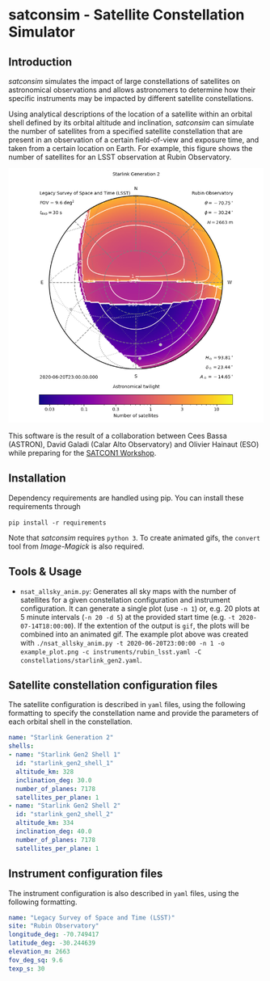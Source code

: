 # satconsim - Satellite Constellation Simulator

## Introduction
_satconsim_ simulates the impact of large constellations of satellites on astronomical observations and allows astronomers to determine how their specific instruments may be impacted by different satellite constellations.

Using analytical descriptions of the location of a satellite within an orbital shell defined by its orbital altitude and inclination, _satconsim_ can simulate the number of satellites from a specified satellite constellation that are present in an observation of a certain field-of-view and exposure time, and taken from a certain location on Earth. For example, this figure shows the number of satellites for an LSST observation at Rubin Observatory.

![Example all sky plot](https://raw.githubusercontent.com/cbassa/satconsim/master/examples/example_allsky_plot.png)

This software is the result of a collaboration between Cees Bassa (ASTRON), David Galadi (Calar Alto Observatory) and Olivier Hainaut (ESO) while preparing for the [SATCON1 Workshop](https://aas.org/satellite-constellations-1-workshop).

## Installation
Dependency requirements are handled using pip. You can install these requirements through

`pip install -r requirements`

Note that _satconsim_ requires `python 3`. To create animated gifs, the `convert` tool from *Image-Magick* is also required.

## Tools & Usage
* `nsat_allsky_anim.py`: Generates all sky maps with the number of satellites for a given constellation configuration and instrument configuration. It can generate a single plot (use `-n 1`) or, e.g. 20 plots at 5 minute intervals (`-n 20 -d 5`) at the provided start time (e.g. `-t 2020-07-14T18:00:00`). If the extention of the output is `gif`, the plots will be combined into an animated gif. The example plot above was created with `./nsat_allsky_anim.py -t 2020-06-20T23:00:00 -n 1 -o example_plot.png -c instruments/rubin_lsst.yaml -C constellations/starlink_gen2.yaml`.

## Satellite constellation configuration files
The satellite configuration is described in `yaml` files, using the following formatting to specify the constellation name and provide the parameters of each orbital shell in the constellation.

```yaml
name: "Starlink Generation 2"
shells:
- name: "Starlink Gen2 Shell 1"
  id: "starlink_gen2_shell_1"
  altitude_km: 328
  inclination_deg: 30.0
  number_of_planes: 7178
  satellites_per_plane: 1
- name: "Starlink Gen2 Shell 2"
  id: "starlink_gen2_shell_2"
  altitude_km: 334
  inclination_deg: 40.0
  number_of_planes: 7178
  satellites_per_plane: 1
```

## Instrument configuration files
The instrument configuration is also described in `yaml` files, using the following formatting.

```yaml
name: "Legacy Survey of Space and Time (LSST)"
site: "Rubin Observatory"
longitude_deg: -70.749417
latitude_deg: -30.244639
elevation_m: 2663
fov_deg_sq: 9.6
texp_s: 30
```
